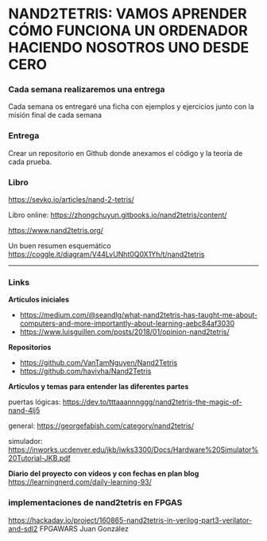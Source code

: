 # NAND2TETRIS: VAMOS APRENDER CÓMO FUNCIONA UN ORDENADOR HACIENDO NOSOTROS UNO DESDE CERO

### Cada semana realizaremos una entrega
Cada semana os entregaré una ficha con ejemplos y ejercicios junto con la misión final de cada semana

### Entrega
Crear un repositorio en Github donde anexamos el código y la teoría de cada prueba.

### Libro
https://sevko.io/articles/nand-2-tetris/

Libro online:
https://zhongchuyun.gitbooks.io/nand2tetris/content/

https://www.nand2tetris.org/

Un buen resumen esquemático
https://coggle.it/diagram/V44LvUNht0Q0X1Yh/t/nand2tetris

---
### Links

**Artículos iniciales**

* https://medium.com/@seandlg/what-nand2tetris-has-taught-me-about-computers-and-more-importantly-about-learning-aebc84af3030
* https://www.luisguillen.com/posts/2018/01/opinion-nand2tetris/

**Repositorios**

* https://github.com/VanTamNguyen/Nand2Tetris
* https://github.com/havivha/Nand2Tetris

**Artículos y temas para entender las diferentes partes**

puertas lógicas:  https://dev.to/tttaaannnggg/nand2tetris-the-magic-of-nand-4lj5

general: https://georgefabish.com/category/nand2tetris/

simulador: https://inworks.ucdenver.edu/jkb/iwks3300/Docs/Hardware%20Simulator%20Tutorial-JKB.pdf

**Diario del proyecto con vídeos y con fechas en plan blog**
https://learningnerd.com/daily-learning-93/

### implementaciones de nand2tetris en FPGAS
https://hackaday.io/project/160865-nand2tetris-in-verilog-part3-verilator-and-sdl2
FPGAWARS Juan González

